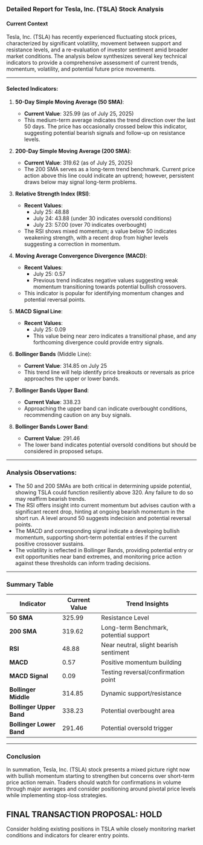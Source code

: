 ### Detailed Report for Tesla, Inc. (TSLA) Stock Analysis

#### Current Context
Tesla, Inc. (TSLA) has recently experienced fluctuating stock prices, characterized by significant volatility, movement between support and resistance levels, and a re-evaluation of investor sentiment amid broader market conditions. The analysis below synthesizes several key technical indicators to provide a comprehensive assessment of current trends, momentum, volatility, and potential future price movements.

---

#### Selected Indicators:

1. **50-Day Simple Moving Average (50 SMA)**: 
   - **Current Value**: 325.99 (as of July 25, 2025)
   - This medium-term average indicates the trend direction over the last 50 days. The price has occasionally crossed below this indicator, suggesting potential bearish signals and follow-up on resistance levels.

2. **200-Day Simple Moving Average (200 SMA)**:
   - **Current Value**: 319.62 (as of July 25, 2025)
   - The 200 SMA serves as a long-term trend benchmark. Current price action above this line could indicate an uptrend; however, persistent draws below may signal long-term problems.

3. **Relative Strength Index (RSI)**:
   - **Recent Values**: 
     - July 25: 48.88
     - July 24: 43.88 (under 30 indicates oversold conditions)
     - July 23: 57.00 (over 70 indicates overbought)
   - The RSI shows mixed momentum; a value below 50 indicates weakening strength, with a recent drop from higher levels suggesting a correction in momentum.

4. **Moving Average Convergence Divergence (MACD)**:
   - **Recent Values**: 
     - July 25: 0.57
     - Previous trend indicates negative values suggesting weak momentum transitioning towards potential bullish crossovers.
   - This indicator is popular for identifying momentum changes and potential reversal points.

5. **MACD Signal Line**:
   - **Recent Values**:
     - July 25: 0.09
     - This value being near zero indicates a transitional phase, and any forthcoming divergence could provide entry signals.

6. **Bollinger Bands** (Middle Line):
   - **Current Value**: 314.85 on July 25
   - This trend line will help identify price breakouts or reversals as price approaches the upper or lower bands.

7. **Bollinger Bands Upper Band**:
   - **Current Value**: 338.23
   - Approaching the upper band can indicate overbought conditions, recommending caution on any buy signals.

8. **Bollinger Bands Lower Band**: 
   - **Current Value**: 291.46
   - The lower band indicates potential oversold conditions but should be considered in proposed setups.

---

### Analysis Observations:
- The 50 and 200 SMAs are both critical in determining upside potential, showing TSLA could function resiliently above 320. Any failure to do so may reaffirm bearish trends.
- The RSI offers insight into current momentum but advises caution with a significant recent drop, hinting at ongoing bearish momentum in the short run. A level around 50 suggests indecision and potential reversal points.
- The MACD and corresponding signal indicate a developing bullish momentum, supporting short-term potential entries if the current positive crossover sustains.
- The volatility is reflected in Bollinger Bands, providing potential entry or exit opportunities near band extremes, and monitoring price action against these thresholds can inform trading decisions.

---

### Summary Table

| Indicator               | Current Value | Trend Insights                               |
|------------------------|---------------|---------------------------------------------|
| **50 SMA**             | 325.99        | Resistance Level                            |
| **200 SMA**            | 319.62        | Long-term Benchmark, potential support     |
| **RSI**                | 48.88         | Near neutral, slight bearish sentiment      |
| **MACD**               | 0.57          | Positive momentum building                   |
| **MACD Signal**        | 0.09          | Testing reversal/confirmation point        |
| **Bollinger Middle**   | 314.85        | Dynamic support/resistance                   |
| **Bollinger Upper Band** | 338.23      | Potential overbought area                   |
| **Bollinger Lower Band** | 291.46      | Potential oversold trigger                   |

---

### Conclusion
In summation, Tesla, Inc. (TSLA) stock presents a mixed picture right now with bullish momentum starting to strengthen but concerns over short-term price action remain. Traders should watch for confirmations in volume through major averages and consider positioning around pivotal price levels while implementing stop-loss strategies.

## FINAL TRANSACTION PROPOSAL: **HOLD** 
Consider holding existing positions in TSLA while closely monitoring market conditions and indicators for clearer entry points.